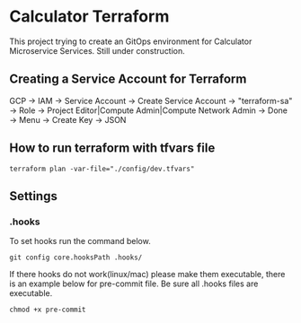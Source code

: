# Calculator Terraform
This project trying to create an GitOps environment for Calculator Microservice Services. Still under construction.

## Creating a Service Account for Terraform
GCP -> IAM -> Service Account -> Create Service Account -> "terraform-sa" -> Role -> Project Editor|Compute Admin|Compute Network Admin -> Done -> Menu -> Create Key -> JSON

## How to run terraform with tfvars file
`terraform plan -var-file="./config/dev.tfvars"`

## Settings
### .hooks
To set hooks run the command below.

`git config core.hooksPath .hooks/`

If there hooks do not work(linux/mac) please make them executable, there is an example below for pre-commit file. Be sure all .hooks files are executable.

`chmod +x pre-commit`